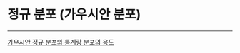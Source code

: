 # 정규 분포 (가우시안 분포)














---

[가우시안 정규 분포와 통계량 분포의 용도](https://datascienceschool.net/view-notebook/d4337ace74d5447589ba15ee43c488d6/)